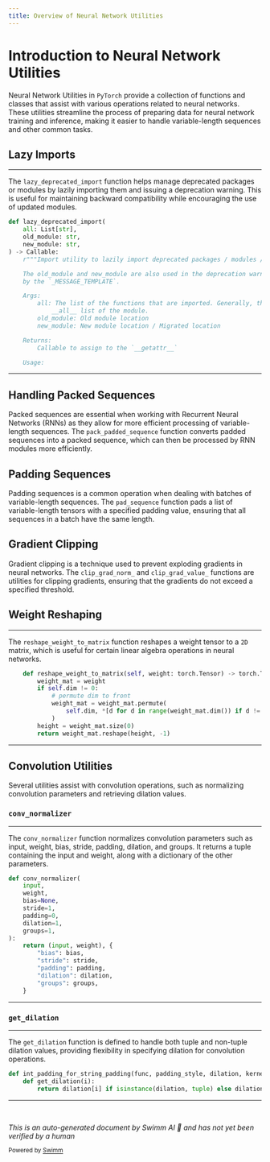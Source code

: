 ```yaml
---
title: Overview of Neural Network Utilities
---
```

# Introduction to Neural Network Utilities

Neural Network Utilities in <SwmToken path="/torch/nn/utils/rnn.py" pos="80:21:21" line-data="        and all functions that construct a :class:`PackedSequence` in PyTorch">`PyTorch`</SwmToken> provide a collection of functions and classes that assist with various operations related to neural networks. These utilities streamline the process of preparing data for neural network training and inference, making it easier to handle variable-length sequences and other common tasks.

## Lazy Imports

<SwmSnippet path="/torch/nn/utils/_deprecation_utils.py" line="12">

---

The <SwmToken path="/torch/nn/utils/_deprecation_utils.py" pos="12:2:2" line-data="def lazy_deprecated_import(">`lazy_deprecated_import`</SwmToken> function helps manage deprecated packages or modules by lazily importing them and issuing a deprecation warning. This is useful for maintaining backward compatibility while encouraging the use of updated modules.

```python
def lazy_deprecated_import(
    all: List[str],
    old_module: str,
    new_module: str,
) -> Callable:
    r"""Import utility to lazily import deprecated packages / modules / functional.

    The old_module and new_module are also used in the deprecation warning defined
    by the `_MESSAGE_TEMPLATE`.

    Args:
        all: The list of the functions that are imported. Generally, the module's
            __all__ list of the module.
        old_module: Old module location
        new_module: New module location / Migrated location

    Returns:
        Callable to assign to the `__getattr__`

    Usage:
```

---

</SwmSnippet>

## Handling Packed Sequences

Packed sequences are essential when working with Recurrent Neural Networks (RNNs) as they allow for more efficient processing of variable-length sequences. The <SwmToken path="/torch/nn/utils/rnn.py" pos="280:2:2" line-data="def pack_padded_sequence(">`pack_padded_sequence`</SwmToken> function converts padded sequences into a packed sequence, which can then be processed by RNN modules more efficiently.

## Padding Sequences

Padding sequences is a common operation when dealing with batches of variable-length sequences. The <SwmToken path="/aten/src/ATen/native/PackedSequence.cpp" pos="205:2:2" line-data="Tensor pad_sequence(TensorList sequences, bool batch_first, double padding_value, const c10::string_view padding_side) {">`pad_sequence`</SwmToken> function pads a list of variable-length tensors with a specified padding value, ensuring that all sequences in a batch have the same length.

## Gradient Clipping

Gradient clipping is a technique used to prevent exploding gradients in neural networks. The <SwmToken path="/torch/csrc/api/include/torch/nn/utils/clip_grad.h" pos="21:4:4" line-data="inline double clip_grad_norm_(">`clip_grad_norm_`</SwmToken> and <SwmToken path="/torch/nn/utils/clip_grad.py" pos="149:2:2" line-data="def clip_grad_value_(">`clip_grad_value_`</SwmToken> functions are utilities for clipping gradients, ensuring that the gradients do not exceed a specified threshold.

## Weight Reshaping

<SwmSnippet path="/torch/nn/utils/spectral_norm.py" line="51">

---

The <SwmToken path="/torch/nn/utils/spectral_norm.py" pos="51:3:3" line-data="    def reshape_weight_to_matrix(self, weight: torch.Tensor) -&gt; torch.Tensor:">`reshape_weight_to_matrix`</SwmToken> function reshapes a weight tensor to a <SwmToken path="/aten/src/ATen/native/PackedSequence.cpp" pos="75:35:35" line-data="  // To understand what&#39;s going on in this loop imagine that the input is a padded 2D">`2D`</SwmToken> matrix, which is useful for certain linear algebra operations in neural networks.

```python
    def reshape_weight_to_matrix(self, weight: torch.Tensor) -> torch.Tensor:
        weight_mat = weight
        if self.dim != 0:
            # permute dim to front
            weight_mat = weight_mat.permute(
                self.dim, *[d for d in range(weight_mat.dim()) if d != self.dim]
            )
        height = weight_mat.size(0)
        return weight_mat.reshape(height, -1)
```

---

</SwmSnippet>

## Convolution Utilities

Several utilities assist with convolution operations, such as normalizing convolution parameters and retrieving dilation values.

### <SwmToken path="/torch/nn/utils/_expanded_weights/conv_utils.py" pos="38:2:2" line-data="def conv_normalizer(">`conv_normalizer`</SwmToken>

<SwmSnippet path="/torch/nn/utils/_expanded_weights/conv_utils.py" line="38">

---

The <SwmToken path="/torch/nn/utils/_expanded_weights/conv_utils.py" pos="38:2:2" line-data="def conv_normalizer(">`conv_normalizer`</SwmToken> function normalizes convolution parameters such as input, weight, bias, stride, padding, dilation, and groups. It returns a tuple containing the input and weight, along with a dictionary of the other parameters.

```python
def conv_normalizer(
    input,
    weight,
    bias=None,
    stride=1,
    padding=0,
    dilation=1,
    groups=1,
):
    return (input, weight), {
        "bias": bias,
        "stride": stride,
        "padding": padding,
        "dilation": dilation,
        "groups": groups,
    }
```

---

</SwmSnippet>

### <SwmToken path="/torch/nn/utils/_expanded_weights/conv_utils.py" pos="67:3:3" line-data="    def get_dilation(i):">`get_dilation`</SwmToken>

<SwmSnippet path="/torch/nn/utils/_expanded_weights/conv_utils.py" line="66">

---

The <SwmToken path="/torch/nn/utils/_expanded_weights/conv_utils.py" pos="67:3:3" line-data="    def get_dilation(i):">`get_dilation`</SwmToken> function is defined to handle both tuple and non-tuple dilation values, providing flexibility in specifying dilation for convolution operations.

```python
def int_padding_for_string_padding(func, padding_style, dilation, kernel_size):
    def get_dilation(i):
        return dilation[i] if isinstance(dilation, tuple) else dilation
```

---

</SwmSnippet>

&nbsp;

*This is an auto-generated document by Swimm AI 🌊 and has not yet been verified by a human*

<SwmMeta version="3.0.0" repo-id="Z2l0aHViJTNBJTNBcHl0b3JjaC1hdXRvZG9jcy1kZW1vJTNBJTNBU3dpbW0tRGVtbw==" repo-name="pytorch-autodocs-demo"><sup>Powered by [Swimm](https://app.swimm.io/)</sup></SwmMeta>
